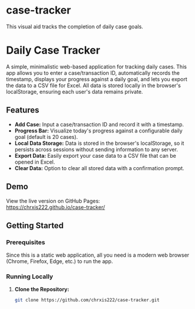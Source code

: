 # case-tracker
This visual aid tracks the completion of daily case goals.
# Daily Case Tracker

A simple, minimalistic web-based application for tracking daily cases. This app allows you to enter a case/transaction ID, automatically records the timestamp, displays your progress against a daily goal, and lets you export the data to a CSV file for Excel. All data is stored locally in the browser's localStorage, ensuring each user's data remains private.

## Features

- **Add Case:** Input a case/transaction ID and record it with a timestamp.
- **Progress Bar:** Visualize today's progress against a configurable daily goal (default is 20 cases).
- **Local Data Storage:** Data is stored in the browser's localStorage, so it persists across sessions without sending information to any server.
- **Export Data:** Easily export your case data to a CSV file that can be opened in Excel.
- **Clear Data:** Option to clear all stored data with a confirmation prompt.

## Demo

View the live version on GitHub Pages:  
https://chrxis222.github.io/case-tracker/  


## Getting Started

### Prerequisites

Since this is a static web application, all you need is a modern web browser (Chrome, Firefox, Edge, etc.) to run the app.

### Running Locally

1. **Clone the Repository:**

   ```bash
   git clone https://github.com/chrxis222/case-tracker.git
